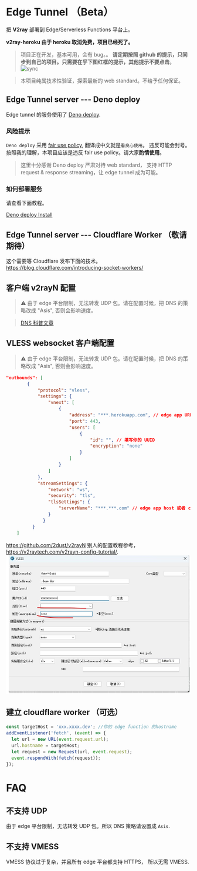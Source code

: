 # Edge Tunnel （Beta）

把 **V2ray** 部署到 Edge/Serverless Functions 平台上。

**v2ray-heroku 由于 heroku 取消免费，项目已经死了。**

> 项目正在开发，基本可用，会有 bug。。
> **请定期按照 github 的提示，只同步到自己的项目。只需要在乎下图红框的提示，其他提示不要点击**。
> ![sync](./doc/sync.jpg)

> 本项目纯属技术性验证，探索最新的 web standard。不给予任何保证。

## Edge Tunnel server --- Deno deploy

Edge tunnel 的服务使用了 [Deno deploy](https://deno.com/deploy).

### 风险提示

`Deno deploy` 采用 [fair use policy](https://deno.com/deploy/docs/fair-use-policy), 翻译成中文就是`看良心使用`。 违反可能会封号。
按照我的理解，本项目应该是违反 fair use policy。请大家**酌情使用**。

> 这里十分感谢 Deno deploy 严肃对待 web standard， 支持 HTTP request & response streaming，让 edge tunnel 成为可能。

### 如何部署服务

请查看下面教程。

[Deno deploy Install](./doc/edge-tunnel-deno.md)

## Edge Tunnel server --- Cloudflare Worker （敬请期待）

这个需要等 Cloudflare 发布下面的技术。
https://blog.cloudflare.com/introducing-socket-workers/

## 客户端 v2rayN 配置

> ⚠️ 由于 edge 平台限制，无法转发 UDP 包。请在配置时候，把 DNS 的策略改成 "Asis", 否则会影响速度。

> [ DNS 科普文章](https://tachyondevel.medium.com/%E6%BC%AB%E8%B0%88%E5%90%84%E7%A7%8D%E9%BB%91%E7%A7%91%E6%8A%80%E5%BC%8F-dns-%E6%8A%80%E6%9C%AF%E5%9C%A8%E4%BB%A3%E7%90%86%E7%8E%AF%E5%A2%83%E4%B8%AD%E7%9A%84%E5%BA%94%E7%94%A8-62c50e58cbd0)

## VLESS websocket 客户端配置

> ⚠️ 由于 edge 平台限制，无法转发 UDP 包。请在配置时候，把 DNS 的策略改成 "Asis", 否则会影响速度。

```json
"outbounds": [
        {
            "protocol": "vless",
            "settings": {
                "vnext": [
                    {
                        "address": "***.herokuapp.com", // edge app URL 或者 cloudflare worker url/ip
                        "port": 443,
                        "users": [
                            {
                                "id": "", // 填写你的 UUID
                                "encryption": "none"
                            }
                        ]
                    }
                ]
            },
            "streamSettings": {
                "network": "ws",
                "security": "tls",
                "tlsSettings": {
                    "serverName": "***.***.com" // edge app host 或者 cloudflare worker host
                }
              }
          }
    ]
```

https://github.com/2dust/v2rayN
别人的配置教程参考，https://v2raytech.com/v2rayn-config-tutorial/.
![v2rayN](./doc/v2rayn.jpg)

## 建立 cloudflare worker （可选）

```js
const targetHost = 'xxx.xxxx.dev'; //你的 edge function 的hostname
addEventListener('fetch', (event) => {
  let url = new URL(event.request.url);
  url.hostname = targetHost;
  let request = new Request(url, event.request);
  event.respondWith(fetch(request));
});
```

# FAQ

## 不支持 UDP

由于 edge 平台限制，无法转发 UDP 包。所以 DNS 策略请设置成 `Asis`.

## 不支持 VMESS

VMESS 协议过于复杂，并且所有 edge 平台都支持 HTTPS， 所以无需 VMESS.
